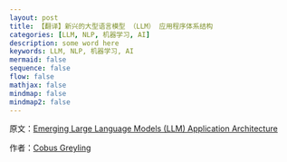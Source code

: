 ```yaml
---
layout: post
title: 【翻译】新兴的大型语言模型 （LLM） 应用程序体系结构
categories: [LLM, NLP, 机器学习, AI]
description: some word here
keywords: LLM, NLP, 机器学习, AI
mermaid: false
sequence: false
flow: false
mathjax: false
mindmap: false
mindmap2: false
---
```


原文：[Emerging Large Language Models (LLM) Application Architecture](https://www.ihttps://cobusgreyling.medium.com/emerging-large-language-model-llm-application-architecture-cba0e7862037)

作者：[Cobus Greyling](https://cobusgreyling.medium.com/)

